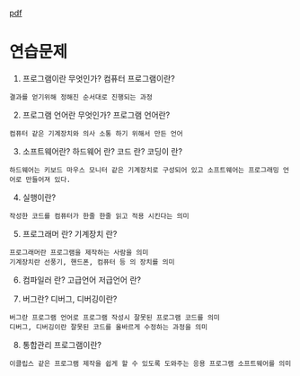 [pdf](../../pdf/JAVA240812simple148.pdf)
# 연습문제
1. 프로그램이란 무엇인가? 컴퓨터 프로그램이란? 
```
결과를 얻기위해 정해진 순서대로 진행되는 과정
```

2. 프로그램 언어란 무엇인가? 프로그램 언어란? 
```
컴퓨터 같은 기계장치와 의사 소통 하기 위해서 만든 언어
```

3. 소프트웨어란? 하드웨어 란? 코드 란? 코딩이 란? 
```
하드웨어는 키보드 마우스 모니터 같은 기계장치로 구성되어 있고 소프트웨어는 프로그래밍 언어로 만들어져 있다.
```

4. 실행이란? 
```
작성한 코드를 컴퓨터가 한줄 한줄 읽고 적용 시킨다는 의미
```

5. 프로그래머 란? 기계장치 란? 
```
프로그래머란 프로그램을 제작하는 사람을 의미
기계장치란 선풍기, 핸드폰, 컴퓨터 등 의 장치를 의미
```
6. 컴파일러 란? 고급언어 저급언어 란? 

7. 버그란? 디버그, 디버깅이란? 
```
버그란 프로그램 언어로 프로그램 작성시 잘못된 프로그램 코드를 의미
디버그, 디버깅이란 잘못된 코드를 올바르게 수정하는 과정을 의미
```
8. 통합관리 프로그램이란?
```
이클립스 같은 프로그램 제작을 쉽게 할 수 있도록 도와주는 응용 프로그램 소프트웨어를 의미
```
